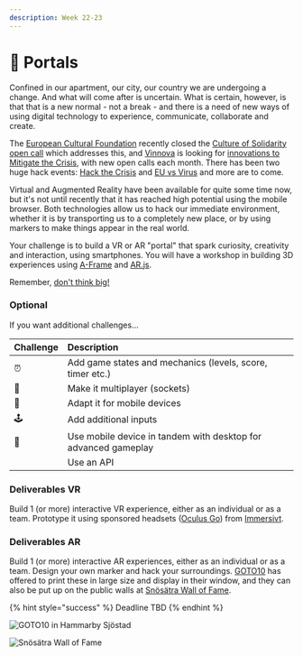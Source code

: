 ```yaml
---
description: Week 22-23
---
```


# 🥇 Portals

Confined in our apartment, our city, our country we are undergoing a change. And what will come after is uncertain. What is certain, however, is that that is a new normal - not a break - and there is a need of new ways of using digital technology to experience, communicate, collaborate and create.

The [European Cultural Foundation](https://www.culturalfoundation.eu/) recently closed the [Culture of Solidarity open call](https://www.culturalfoundation.eu/culture-of-solidarity) which addresses this, and [Vinnova](https://www.vinnova.se/) is looking for [innovations to Mitigate the Crisis](https://www.vinnova.se/e/innovationer-i-krisens-spar/2020), with new open calls each month. There has been two huge hack events: [Hack the Crisis](https://www.hackthecrisis.se/) and [EU vs Virus](https://euvsvirus.org/) and more are to come.

Virtual and Augmented Reality have been available for quite some time now, but it's not until recently that it has reached high potential using the mobile browser. Both technologies allow us to hack our immediate environment, whether it is by transporting us to a completely new place, or by using markers to make things appear in the real world.

Your challenge is to build a VR or AR "portal" that spark curiosity, creativity and interaction, using smartphones. You will have a workshop in building 3D experiences using [A-Frame](https://www.exploring.technology/learn/aframe) and [AR.js](https://www.exploring.technology/learn/aframe/ar).

Remember, [don't think big!](https://blog.prototypr.io/dont-think-big-5ca8e7dd8b3d#.fcx0aw7el)

### Optional

If  you want additional challenges…

| Challenge | Description |
| :--- | :--- |
| ⏰ | Add game states and mechanics \(levels, score, timer etc.\) |
| 🤼 | Make it multiplayer \(sockets\) |
| 📱 | Adapt it for mobile devices |
| 🕹️ | Add additional inputs |
| 📱 | Use mobile device in tandem with desktop for advanced gameplay |
|  | Use an API |

### Deliverables VR

Build 1 \(or more\) interactive VR experience, either as an individual or as a team. Prototype it using sponsored headsets \([Oculus Go](https://www.oculus.com/go)\) from [Immersivt](https://www.immersivt.se/).

### Deliverables AR

Build 1 \(or more\) interactive AR experiences, either as an individual or as a team. Design your own marker and hack your surroundings. [GOTO10](https://www.goto10.se/) has offered to print these in large size and display in their window, and they can also be put up on the public walls at [Snösätra Wall of Fame](https://www.visitstockholm.com/sv/se--gora/sevardheter/snosatra-graffiti-wall-of-fame/).

{% hint style="success" %}
Deadline TBD
{% endhint %}

![GOTO10 in Hammarby Sj&#xF6;stad](https://tengbom.se/app/uploads/2019/01/iis_312-2560x1440.jpg)

![Sn&#xF6;s&#xE4;tra Wall of Fame](../.gitbook/assets/snosatra.png)

